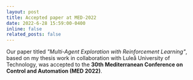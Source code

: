 ```yaml
---
layout: post 
title: Accepted paper at MED-2022
date: 2022-6-28 15:59:00-0400
inline: false
related_posts: false
---
```


Our paper titled *"Multi-Agent Exploration with Reinforcement Learning"*, based on my thesis work in collaboration with Luleå University of Technology, was accepted to the **30th Mediterranean Conference on Control and Automation (MED 2022)**.


